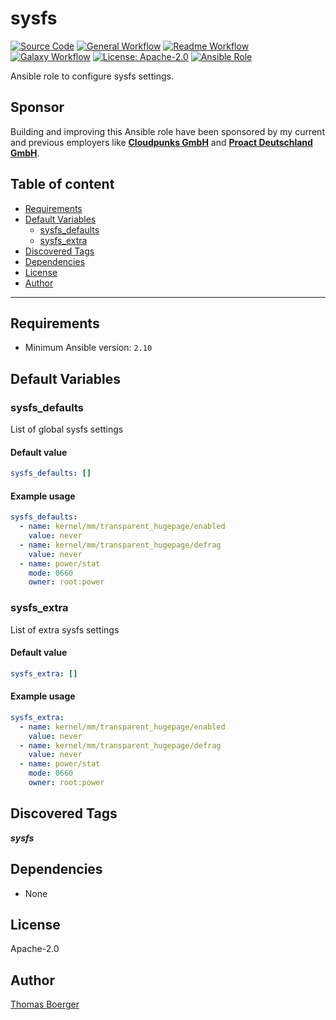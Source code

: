 # sysfs

[![Source Code](https://img.shields.io/badge/github-source%20code-blue?logo=github&logoColor=white)](https://github.com/rolehippie/sysfs)
[![General Workflow](https://github.com/rolehippie/sysfs/actions/workflows/general.yml/badge.svg)](https://github.com/rolehippie/sysfs/actions/workflows/general.yml)
[![Readme Workflow](https://github.com/rolehippie/sysfs/actions/workflows/docs.yml/badge.svg)](https://github.com/rolehippie/sysfs/actions/workflows/docs.yml)
[![Galaxy Workflow](https://github.com/rolehippie/sysfs/actions/workflows/galaxy.yml/badge.svg)](https://github.com/rolehippie/sysfs/actions/workflows/galaxy.yml)
[![License: Apache-2.0](https://img.shields.io/github/license/rolehippie/sysfs)](https://github.com/rolehippie/sysfs/blob/master/LICENSE)
[![Ansible Role](https://img.shields.io/badge/role-rolehippie.sysfs-blue)](https://galaxy.ansible.com/rolehippie/sysfs)

Ansible role to configure sysfs settings.

## Sponsor

Building and improving this Ansible role have been sponsored by my current and previous employers like **[Cloudpunks GmbH](https://cloudpunks.de)** and **[Proact Deutschland GmbH](https://www.proact.eu)**.

## Table of content

- [Requirements](#requirements)
- [Default Variables](#default-variables)
  - [sysfs_defaults](#sysfs_defaults)
  - [sysfs_extra](#sysfs_extra)
- [Discovered Tags](#discovered-tags)
- [Dependencies](#dependencies)
- [License](#license)
- [Author](#author)

---

## Requirements

- Minimum Ansible version: `2.10`

## Default Variables

### sysfs_defaults

List of global sysfs settings

#### Default value

```YAML
sysfs_defaults: []
```

#### Example usage

```YAML
sysfs_defaults:
  - name: kernel/mm/transparent_hugepage/enabled
    value: never
  - name: kernel/mm/transparent_hugepage/defrag
    value: never
  - name: power/stat
    mode: 0660
    owner: root:power
```

### sysfs_extra

List of extra sysfs settings

#### Default value

```YAML
sysfs_extra: []
```

#### Example usage

```YAML
sysfs_extra:
  - name: kernel/mm/transparent_hugepage/enabled
    value: never
  - name: kernel/mm/transparent_hugepage/defrag
    value: never
  - name: power/stat
    mode: 0660
    owner: root:power
```

## Discovered Tags

**_sysfs_**

## Dependencies

- None

## License

Apache-2.0

## Author

[Thomas Boerger](https://github.com/tboerger)
